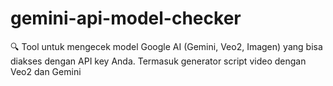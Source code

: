 # gemini-api-model-checker
🔍 Tool untuk mengecek model Google AI (Gemini, Veo2, Imagen) yang bisa diakses dengan API key Anda. Termasuk generator script video dengan Veo2 dan Gemini
